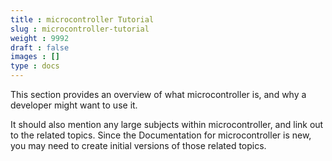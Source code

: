 ```yaml
---
title : microcontroller Tutorial
slug : microcontroller-tutorial
weight : 9992
draft : false
images : []
type : docs
---
```


This section provides an overview of what microcontroller is, and why a developer might want to use it.

It should also mention any large subjects within microcontroller, and link out to the related topics.  Since the Documentation for microcontroller is new, you may need to create initial versions of those related topics.

